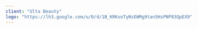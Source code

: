 ```yaml
---
client: "Ulta Beauty"
logo: "https://lh3.google.com/u/0/d/1B_KRKvoTyNsEWMg9tan5HsPNP83QpEX9"
---
```

